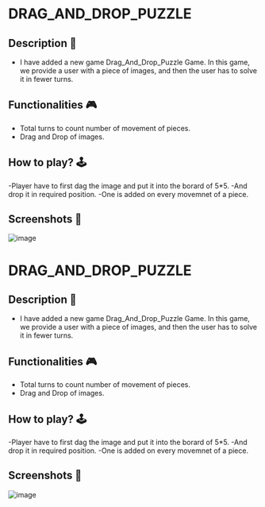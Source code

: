 # **DRAG_AND_DROP_PUZZLE**

## **Description 📃** 
- I have added a new game Drag_And_Drop_Puzzle Game. In this game, we provide a user with a piece of images, and then the user has to solve it in fewer turns.


## **Functionalities 🎮** 
- Total turns to count number of movement of pieces.
- Drag and Drop of images.

## **How to play? 🕹️**
-Player have to first dag the image and put it into the borard of 5*5.
-And drop it in required position.
-One is added on every movemnet of a piece.

## **Screenshots 📸**
![image](../../assets/images/Drag_And_Drop_Puzzle.png)



# **DRAG_AND_DROP_PUZZLE**

## **Description 📃** 
- I have added a new game Drag_And_Drop_Puzzle Game. In this game, we provide a user with a piece of images, and then the user has to solve it in fewer turns.


## **Functionalities 🎮** 
- Total turns to count number of movement of pieces.
- Drag and Drop of images.

## **How to play? 🕹️**
-Player have to first dag the image and put it into the borard of 5*5.
-And drop it in required position.
-One is added on every movemnet of a piece.

## **Screenshots 📸**
![image](../../assets/images/Drag_And_Drop_Puzzle.png)



